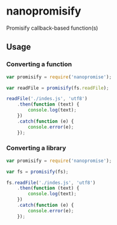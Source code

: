 # nanopromisify

Promisify callback-based function(s)

## Usage

### Converting a function

```js
var promisify = require('nanopromise');

var readFile = promisify(fs.readFile);

readFile('./indes.js', 'utf8')
	.then(function (text) {
		console.log(text);
	})
	.catch(function (e) {
		console.error(e);
	});
```

### Converting a library

```js
var promisify = require('nanopromise');

var fs = promisify(fs);

fs.readFile('./indes.js', 'utf8')
	.then(function (text) {
		console.log(text);
	})
	.catch(function (e) {
		console.error(e);
	});
```

